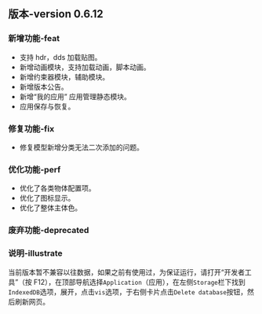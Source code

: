 ## 版本-version 0.6.12

### 新增功能-feat

- 支持 hdr，dds 加载贴图。
- 新增动画模块，支持加载动画，脚本动画。
- 新增约束器模块，辅助模块。
- 新增版本公告。
- 新增“我的应用” 应用管理静态模块。
- 应用保存与恢复。

### 修复功能-fix

- 修复模型新增分类无法二次添加的问题。

### 优化功能-perf

- 优化了各类物体配置项。
- 优化了图标显示。
- 优化了整体主体色。

### 废弃功能-deprecated

### 说明-illustrate

当前版本暂不兼容以往数据，如果之前有使用过，为保证运行，请打开“开发者工具”（按 F12），在顶部导航选择`Application`（应用），在左侧`Storage`栏下找到`IndexedDB`选项，展开，点击`vis`选项，于右侧卡片点击`Delete database`按钮，然后刷新网页。
